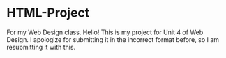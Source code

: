 # HTML-Project
For my Web Design class. 
Hello! This is my project for Unit 4 of Web Design. I apologize for submitting it in the incorrect format before, so I am resubmitting it with this. 
